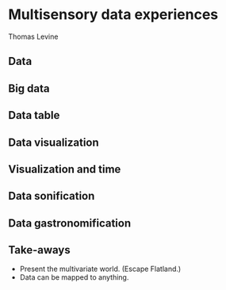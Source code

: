 # Multisensory data experiences
Thomas Levine
<!-- For the Zipfian Academy July 2 class -->


## Data


## Big data


## Data table


## Data visualization


## Visualization and time


## Data sonification


## Data gastronomification


## Take-aways

* Present the multivariate world. (Escape Flatland.)
* Data can be mapped to anything.
